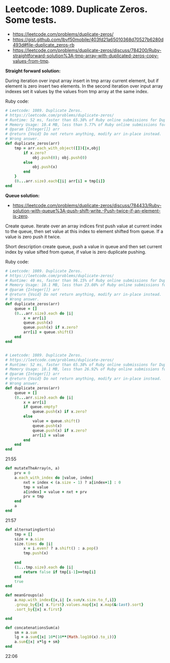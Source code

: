 # Leetcode: 1089. Duplicate Zeros. Some tests.

- https://leetcode.com/problems/duplicate-zeros/
- https://gist.github.com/lbvf50mobile/403fd21a65010368d70527b6280d493d#file-duplicate_zeros-rb
- https://leetcode.com/problems/duplicate-zeros/discuss/784200/Ruby-straightforward-solution%3A-tmp-array-with-duplicated-zeros-copy-values-from-tmp.

**Straight forward solution:**

During iteration over input array insert in tmp array current element, but if element is zero insert two elements.
In the second iteration over input array indexes set it values by the values from tmp array at the same index.

Ruby code:
```Ruby
# Leetcode: 1089. Duplicate Zeros.
# https://leetcode.com/problems/duplicate-zeros/
# Runtime: 52 ms, faster than 65.38% of Ruby online submissions for Duplicate Zeros.
# Memory Usage: 10.4 MB, less than 5.77% of Ruby online submissions for Duplicate Zeros.
# @param {Integer[]} arr
# @return {Void} Do not return anything, modify arr in-place instead.
# Wrong answer.
def duplicate_zeros(arr)
    tmp = arr.each_with_object([]){|x,obj| 
        if x.zero?
            obj.push(0); obj.push(0)
        else
            obj.push(x)
        end
    }
    (0...arr.size).each{|i| arr[i] = tmp[i]}
end
```

**Queue solution:**

- https://leetcode.com/problems/duplicate-zeros/discuss/784433/Ruby-solution-with-queue%3A-push-shift-write.-Push-twice-if-an-element-is-zero.

Create queue. Iterate over an array indices first push value at current index to the queue, then set value at this index to element shifted from queue. If a value is zero push it twice.

Short description create queue, push a value in queue and then set current index by value sifted from queue, if value is zero duplicate pushing. 

Ruby code:
```Ruby
# Leetcode: 1089. Duplicate Zeros.
# https://leetcode.com/problems/duplicate-zeros/
# Runtime: 40 ms, faster than 96.15% of Ruby online submissions for Duplicate Zeros.
# Memory Usage: 10.1 MB, less than 23.08% of Ruby online submissions for Duplicate Zeros.
# @param {Integer[]} arr
# @return {Void} Do not return anything, modify arr in-place instead.
# Wrong answer.
def duplicate_zeros(arr)
    queue = []
    (0...arr.size).each do |i|
        x = arr[i]
        queue.push(x)
        queue.push(x) if x.zero?
        arr[i] = queue.shift()
    end
end


# Leetcode: 1089. Duplicate Zeros.
# https://leetcode.com/problems/duplicate-zeros/
# Runtime: 52 ms, faster than 65.38% of Ruby online submissions for Duplicate Zeros.
# Memory Usage: 10.1 MB, less than 26.92% of Ruby online submissions for Duplicate Zeros.
# @param {Integer[]} arr
# @return {Void} Do not return anything, modify arr in-place instead.
# Wrong answer.
def duplicate_zeros(arr)
    queue = []
    (0...arr.size).each do |i|
        x = arr[i]
        if queue.empty?
            queue.push(x) if x.zero?
        else
            value = queue.shift()
            queue.push(x)
            queue.push(x) if x.zero?
            arr[i] = value
        end
    end
end
```

21:55
```Ruby
def mutateTheArray(n, a)
    prv = 0
    a.each_with_index do |value, index|
        nxt = index < (a.size - 1) ? a[index+1] : 0
        tmp = value
        a[index] = value + nxt + prv
        prv = tmp
    end
    a
end

```
21:57
```Ruby
def alternatingSort(a)
    tmp = []
    size = a.size
    size.times do |i|
        x = i.even? ? a.shift() : a.pop()
        tmp.push(x)
            
    end
    (1...tmp.size).each do |i|
        return false if tmp[i-1]>=tmp[i]
    end
    true
end
```

```Ruby
def meanGroups(a)
    a.map.with_index{|x,i| [x.sum/x.size.to_f,i]}
    .group_by{|x| x.first}.values.map{|x| x.map(&:last).sort}
    .sort_by{|x| x.first}

end
```

```Ruby
def concatenationsSum(a)
    sm = a.sum
    lg = a.sum{|x| 10*(10**(Math.log10(x).to_i))}
    a.sum{|x| x*lg + sm}
end
```
22:06
